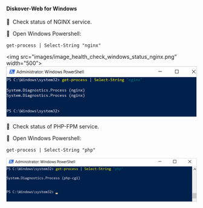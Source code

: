 #### Diskover-Web for Windows

🔴 &nbsp;Check status of NGINX service.

🔴 &nbsp;Open Windows Powershell:
```
get-process | Select-String "nginx"
```
<img src="images/image_health_check_windows_status_nginx.png” width="500">
![Image: Check Health Status of NGINX Service](images/image_health_check_windows_status_nginx.png)

🔴 &nbsp;Check status of PHP-FPM service.

🔴 &nbsp;Open Windows Powershell:
```
get-process | Select-String "php"
```

![Image: Check Status of PHP-FPM Service](images/image_health_check_windows_status_php.png)
